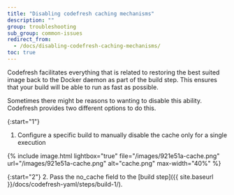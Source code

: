 ```yaml
---
title: "Disabling codefresh caching mechanisms"
description: ""
group: troubleshooting
sub_group: common-issues
redirect_from:
  - /docs/disabling-codefresh-caching-mechanisms/
toc: true
---
```

Codefresh facilitates everything that is related to restoring the best suited image back to the Docker daemon as part of the build step. 
This ensures that your build will be able to run as fast as possible.

Sometimes there might be reasons to wanting to disable this ability.
Codefresh provides two different options to do this.

{:start="1"}
1. Configure a specific build to manually disable the cache only for a single execution

{% include 
image.html 
lightbox="true" 
file="/images/921e51a-cache.png" 
url="/images/921e51a-cache.png"
alt="cache.png" 
max-width="40%"
%}

{:start="2"}
2. Pass the no_cache field to the [build step]({{ site.baseurl }}/docs/codefresh-yaml/steps/build-1/).
